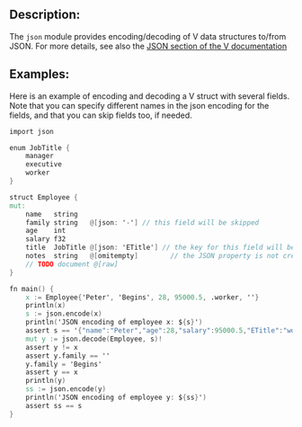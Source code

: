 ## Description:

The `json` module provides encoding/decoding of V data structures to/from JSON.
For more details, see also the 
[JSON section of the V documentation](https://github.com/vlang/v/blob/master/doc/docs.md#json)
## Examples:

Here is an example of encoding and decoding a V struct with several fields.
Note that you can specify different names in the json encoding for the fields,
and that you can skip fields too, if needed.

```v
import json

enum JobTitle {
	manager
	executive
	worker
}

struct Employee {
mut:
	name   string
	family string   @[json: '-'] // this field will be skipped
	age    int
	salary f32
	title  JobTitle @[json: 'ETitle'] // the key for this field will be 'ETitle', not 'title'
	notes  string   @[omitempty]        // the JSON property is not created if the string is equal to '' (an empty string).
	// TODO document @[raw]
}

fn main() {
	x := Employee{'Peter', 'Begins', 28, 95000.5, .worker, ''}
	println(x)
	s := json.encode(x)
	println('JSON encoding of employee x: ${s}')
	assert s == '{"name":"Peter","age":28,"salary":95000.5,"ETitle":"worker"}'
	mut y := json.decode(Employee, s)!
	assert y != x
	assert y.family == ''
	y.family = 'Begins'
	assert y == x
	println(y)
	ss := json.encode(y)
	println('JSON encoding of employee y: ${ss}')
	assert ss == s
}
```